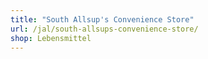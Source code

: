 ```yaml
---
title: "South Allsup's Convenience Store"
url: /jal/south-allsups-convenience-store/
shop: Lebensmittel
---
```

